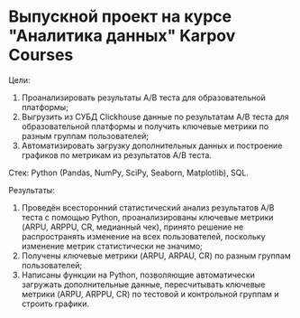 # Выпускной проект на курсе "Аналитика данных" Karpov Courses
Цели:
1. Проанализировать результаты А/В теста для образовательной платформы;
2. Выгрузить из СУБД Clickhouse данные по результатам А/В теста для образовательной платформы и получить ключевые метрики по разным группам пользователей;
3. Автоматизировать загрузку дополнительных данных и построение графиков по метрикам из результатов А/В теста.<br>

Стек: Python (Pandas, NumPy, SciPy, Seaborn, Matplotlib), SQL.<br>

Результаты:<br>
1. Проведён всесторонний статистический анализ результатов А/В теста с помощью Python, проанализированы ключевые метрики (ARPU, ARPPU, CR, медианный чек), принято решение не распространять изменение на всех пользователей, поскольку изменение метрик статистически не значимо;
2. Получены ключевые метрики (ARPU, ARPAU, CR) по разным группам пользователей;
3. Написаны функции на Python, позволяющие автоматически загружать дополнительные данные, пересчитывать ключевые метрики (ARPU, ARPPU, CR) по тестовой и контрольной группам и строить графики.
